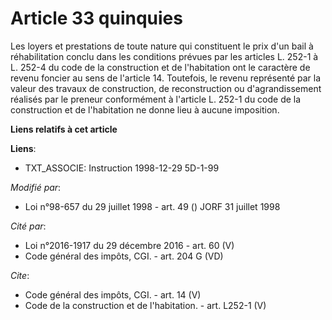 # Article 33 quinquies

Les loyers et prestations de toute nature qui constituent le prix d'un bail à réhabilitation conclu dans les conditions
prévues par les articles L. 252-1 à L. 252-4 du code de la construction et de l'habitation ont le caractère de revenu foncier
au sens de l'article 14. Toutefois, le revenu représenté par la valeur des travaux de construction, de reconstruction ou
d'agrandissement réalisés par le preneur conformément à l'article L. 252-1 du code de la construction et de l'habitation ne
donne lieu à aucune imposition.

**Liens relatifs à cet article**

**Liens**:

  - TXT_ASSOCIE: Instruction 1998-12-29 5D-1-99

_Modifié par_:

  - Loi n°98-657 du 29 juillet 1998 - art. 49 () JORF 31 juillet 1998

_Cité par_:

  - Loi n°2016-1917 du 29 décembre 2016 - art. 60 (V)
  - Code général des impôts, CGI. - art. 204 G (VD)

_Cite_:

  - Code général des impôts, CGI. - art. 14 (V)
  - Code de la construction et de l'habitation. - art. L252-1 (V)
